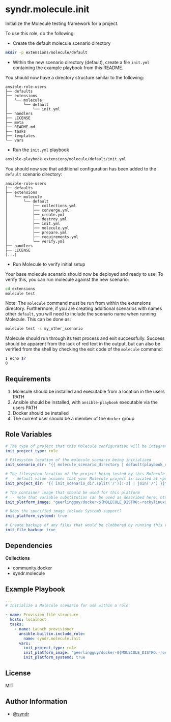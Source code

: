 syndr.molecule.init
=========

Initialize the Molecule testing framework for a project.

To use this role, do the following:

* Create the default molecule scenario directory  
```bash
mkdir -p extensions/molecule/default
```

* Within the new scenario directory (default), create a file `init.yml` containing the example playbook from this README.

You should now have a directory structure similar to the following:
```
ansible-role-users
├── defaults
├── extensions
│   └── molecule
│       └── default
│           └── init.yml
├── handlers
├── LICENSE
├── meta
├── README.md
├── tasks
├── templates
└── vars
```

* Run the `init.yml` playbook  
```bash
ansible-playbook extensions/molecule/default/init.yml
```

You should now see that additional configuration has been added to the `default` scenario directory:  
```
ansible-role-users
├── defaults
├── extensions
│   └── molecule
│       └── default
│           ├── collections.yml
│           ├── converge.yml
│           ├── create.yml
│           ├── destroy.yml
│           ├── init.yml
│           ├── molecule.yml
│           ├── prepare.yml
│           ├── requirements.yml
│           └── verify.yml
├── handlers
├── LICENSE
[...]
```

* Run Molecule to verify initial setup

Your base molecule scenario should now be deployed and ready to use. To verify this, you can run molecule against the new scenario:  
```bash
cd extensions
molecule test
```

Note: The `molecule` command must be run from within the extensions directory. Furthermore, if you are creating additional scenarios with names other `default`, you will need to include the scenario name when running Molecule. This can be done as:  
```bash
molecule test -s my_other_scenario
```

Molecule should run through its test process and exit successfully. Success should be apparent from the lack of red text in the output, but can also be verified from the shell by checking the exit code of the `molecule` command:  
```bash
❯ echo $?                                         
0
```

Requirements
------------

1. Molecule should be installed and executable from a location in the users PATH
1. Ansible should be installed, with `ansible-playbook` executable via the users PATH
1. Docker should be installed
1. The current user should be a member of the `docker` group

Role Variables
--------------

```yaml
# The type of project that this Molecule configuration will be integrated into
init_project_type: role

# Filesystem location of the molecule scenario being initialized
init_scenario_dir: "{{ molecule_scenario_directory | default(playbook_dir) }}"

# The filesystem location of the project being tested by this Molecule configuration
#  - default value assumes that your Molecule project is located at <project dir>/extensions/molecule/<scenario>
init_project_dir: "{{ init_scenario_dir.split('/')[:-3] | join('/') }}"

# The container image that should be used for this platform
#  - note that variable substitution can be used as described here: https://ansible.readthedocs.io/projects/molecule/configuration/#variable-substitution
init_platform_image: "geerlingguy/docker-${MOLECULE_DISTRO:-rockylinux9}-ansible:latest"

# Does the specified image include SystemD support?
init_platform_systemd: true

# Create backups of any files that would be clobbered by running this role
init_file_backup: true
```

Dependencies
------------

**Collections**  
- community.docker
- syndr.molecule

Example Playbook
----------------

```yaml
---
# Initialize a Molecule scenario for use within a role

- name: Provision file structure
  hosts: localhost
  tasks:
    - name: Launch provisioner
      ansible.builtin.include_role:
        name: syndr.molecule.init
      vars:
        init_project_type: role
        init_platform_image: "geerlingguy/docker-${MOLECULE_DISTRO:-rockylinux9}-ansible:latest"
        init_platform_systemd: true
```

License
-------

MIT

Author Information
------------------

- [@syndr](https://github.com/syndr/)

